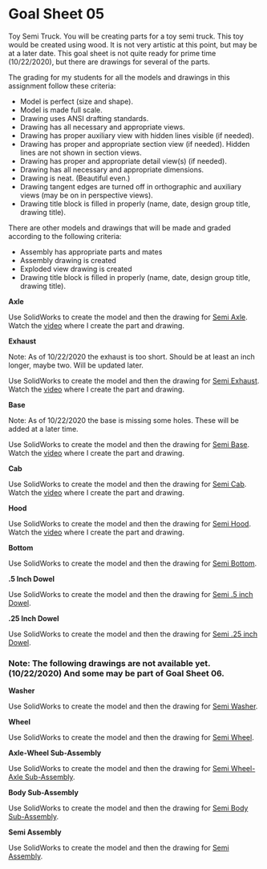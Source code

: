 # Goal Sheet 05

Toy Semi Truck.  You will be creating parts for a toy semi truck.  This toy would be created using wood.  It is not very artistic at this point, but may be at a later date.  This goal sheet is not quite ready for prime time (10/22/2020), but there are drawings for several of the parts.

The grading for my students for all the models and drawings in this assignment follow these criteria:

* Model is perfect (size and shape).
* Model is made full scale.
* Drawing uses ANSI drafting standards.
* Drawing has all necessary and appropriate views.
* Drawing has proper auxiliary view with hidden lines visible (if needed).
* Drawing has proper and appropriate section view (if needed).  Hidden lines are not shown in section views.
* Drawing has proper and appropriate detail view(s) (if needed).
* Drawing has all necessary and appropriate dimensions.
* Drawing is neat.  (Beautiful even.)
* Drawing tangent edges are turned off in orthographic and auxiliary views (may be on in perspective views).
* Drawing title block is filled in properly (name, date, design group title, drawing title).

There are other models and drawings that will be made and graded according to the following criteria:

* Assembly has appropriate parts and mates
* Assembly drawing is created
* Exploded view drawing is created
* Drawing title block is filled in properly (name, date, design group title, drawing title).

**Axle**

Use SolidWorks to create the model and then the drawing for <a href="https://github.com/MichaelTMiyoshi/DesignWithMiyoshi/blob/master/images/Semi01Axle.pdf">Semi Axle</a>.  Watch the [video](https://www.youtube.com/watch?v=m5asf7VR_Zo&list=PLJEm9rFVJ11DK6kCdsiycQVJ16rh2zwVT&index=40) where I create the part and drawing.

**Exhaust**

Note: As of 10/22/2020 the exhaust is too short.  Should be at least an inch longer, maybe two.  Will be updated later.

Use SolidWorks to create the model and then the drawing for <a href="https://github.com/MichaelTMiyoshi/DesignWithMiyoshi/blob/master/images/Semi02Exhaust.pdf">Semi Exhaust</a>.  Watch the [video](https://www.youtube.com/watch?v=kMRFspiySoU&list=PLJEm9rFVJ11DK6kCdsiycQVJ16rh2zwVT&index=41) where I create the part and drawing.

**Base**

Note: As of 10/22/2020 the base is missing some holes.  These will be added at a later time.

Use SolidWorks to create the model and then the drawing for <a href="https://github.com/MichaelTMiyoshi/DesignWithMiyoshi/blob/master/images/Semi03Base.pdf">Semi Base</a>.  Watch the [video](https://www.youtube.com/watch?v=Od5DDmbjdII&list=PLJEm9rFVJ11DK6kCdsiycQVJ16rh2zwVT&index=42) where I create the part and drawing.

**Cab**

Use SolidWorks to create the model and then the drawing for <a href="https://github.com/MichaelTMiyoshi/DesignWithMiyoshi/blob/master/images/Semi04Cab.pdf">Semi Cab</a>.  Watch the [video](https://www.youtube.com/watch?v=rF1or-MBrTk&list=PLJEm9rFVJ11DK6kCdsiycQVJ16rh2zwVT&index=43) where I create the part and drawing.

**Hood**

Use SolidWorks to create the model and then the drawing for <a href="https://github.com/MichaelTMiyoshi/DesignWithMiyoshi/blob/master/images/Semi05Hood.pdf">Semi Hood</a>.  Watch the [video](https://www.youtube.com/watch?v=i1LEXE3faHg&list=PLJEm9rFVJ11DK6kCdsiycQVJ16rh2zwVT&index=44) where I create the part and drawing.

**Bottom**

Use SolidWorks to create the model and then the drawing for <a href="https://github.com/MichaelTMiyoshi/DesignWithMiyoshi/blob/master/images/Semi06Bottom.pdf">Semi Bottom</a>.

**.5 Inch Dowel**

Use SolidWorks to create the model and then the drawing for <a href="https://github.com/MichaelTMiyoshi/DesignWithMiyoshi/blob/master/images/Semi07Dowel5.pdf">Semi .5 inch Dowel</a>.

**.25 Inch Dowel**

Use SolidWorks to create the model and then the drawing for <a href="https://github.com/MichaelTMiyoshi/DesignWithMiyoshi/blob/master/images/Semi08Dowel25.pdf">Semi .25 inch Dowel</a>.



### Note: The following drawings are not available yet.  (10/22/2020)  And some may be part of Goal Sheet 06.

**Washer**

Use SolidWorks to create the model and then the drawing for <a href="https://github.com/MichaelTMiyoshi/DesignWithMiyoshi/blob/master/images/Semi09Washer.pdf">Semi Washer</a>.

**Wheel**

Use SolidWorks to create the model and then the drawing for <a href="https://github.com/MichaelTMiyoshi/DesignWithMiyoshi/blob/master/images/Semi10Wheel.pdf">Semi Wheel</a>.


**Axle-Wheel Sub-Assembly**

Use SolidWorks to create the model and then the drawing for <a href="https://github.com/MichaelTMiyoshi/DesignWithMiyoshi/blob/master/images/Semi11WheelSub.pdf">Semi Wheel-Axle Sub-Assembly</a>.


**Body Sub-Assembly**

Use SolidWorks to create the model and then the drawing for <a href="https://github.com/MichaelTMiyoshi/DesignWithMiyoshi/blob/master/images/Semi12BodySub.pdf">Semi Body Sub-Assembly</a>.


**Semi Assembly**

Use SolidWorks to create the model and then the drawing for <a href="https://github.com/MichaelTMiyoshi/DesignWithMiyoshi/blob/master/images/Semi13TractorAssembly.pdf">Semi Assembly</a>.
